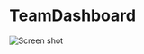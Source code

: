 # TeamDashboard 


![Screen shot](https://raw.github.com/RobSmyth/TeamDashboard.git/release/1.0.0/Images/Screenshot01.png "Screen shot")
